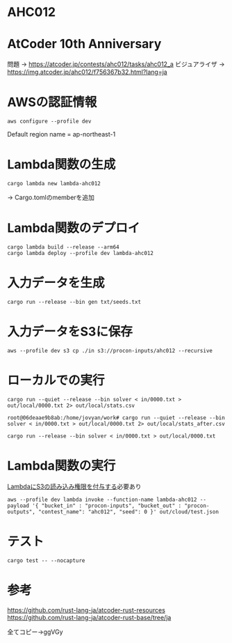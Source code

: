 # AHC012

#  AtCoder 10th Anniversary
問題 -> https://atcoder.jp/contests/ahc012/tasks/ahc012_a
ビジュアライザ -> https://img.atcoder.jp/ahc012/f756367b32.html?lang=ja

# AWSの認証情報
```shell
aws configure --profile dev
```
Default region name = ap-northeast-1

# Lambda関数の生成
```shell
cargo lambda new lambda-ahc012
```
-> Cargo.tomlのmemberを追加

# Lambda関数のデプロイ
```shell
cargo lambda build --release --arm64
cargo lambda deploy --profile dev lambda-ahc012
```

# 入力データを生成
```shell
cargo run --release --bin gen txt/seeds.txt
```

# 入力データをS3に保存
```shell
aws --profile dev s3 cp ./in s3://procon-inputs/ahc012 --recursive
```

# ローカルでの実行
```shell
cargo run --quiet --release --bin solver < in/0000.txt > out/local/0000.txt 2> out/local/stats.csv

root@06deaae9b8ab:/home/jovyan/work# cargo run --quiet --release --bin solver < in/0000.txt > out/local/0000.txt 2> out/local/stats_after.csv
```

```shell
cargo run --release --bin solver < in/0000.txt > out/local/0000.txt
```

# Lambda関数の実行
[LambdaにS3の読み込み権限を付与する](https://dev.classmethod.jp/articles/get-s3-object-with-python-in-lambda/)必要あり
```shell
aws --profile dev lambda invoke --function-name lambda-ahc012 --payload '{ "bucket_in" : "procon-inputs", "bucket_out" : "procon-outputs", "contest_name": "ahc012", "seed": 0 }' out/cloud/test.json
```

# テスト
```shell
cargo test -- --nocapture
```

# 参考
https://github.com/rust-lang-ja/atcoder-rust-resources
https://github.com/rust-lang-ja/atcoder-rust-base/tree/ja

全てコピー->ggVGy
